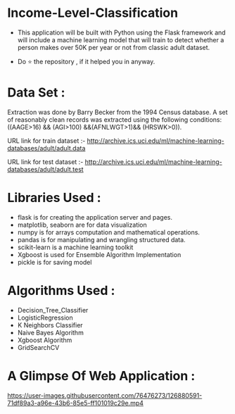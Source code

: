 # Income-Level-Classification

 * This application will be built with Python using the Flask framework and will include a machine learning model that will train to detect whether a person makes over
50K per year or not from classic adult dataset.

 * Do ⭐ the repository , if it helped you in anyway.

# Data Set :

Extraction was done by Barry Becker from the 1994 Census database. A set of reasonably clean records was extracted using the following conditions: ((AAGE>16) && (AGI>100) &&(AFNLWGT>1)&& (HRSWK>0)).

URL link for train dataset :- http://archive.ics.uci.edu/ml/machine-learning-databases/adult/adult.data

URL link for test dataset :- http://archive.ics.uci.edu/ml/machine-learning-databases/adult/adult.test

# Libraries Used :

* flask is for creating the application server and pages.
* matplotlib, seaborn are for data visualization
* numpy is for arrays computation and mathematical operations.
* pandas is for manipulating and wrangling structured data.
* scikit-learn is a machine learning toolkit
* Xgboost is used for Ensemble Algorithm Implementation
* pickle is for saving model

# Algorithms Used :

* Decision_Tree_Classifier
* LogisticRegression 
* K Neighbors Classifier
* Naive Bayes Algorithm
* Xgboost Algorithm 
* GridSearchCV

# A Glimpse Of Web Application :



https://user-images.githubusercontent.com/76476273/126880591-71df89a3-a96e-43b6-85e5-ff101019c29e.mp4



